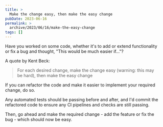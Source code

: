 ```yaml
---
title: >
  Make the change easy, then make the easy change
pubDate: 2023-06-16
permalink: >
  archive/2023/06/16/make-the-easy-change
tags: []
---
```


Have you worked on some code, whether it's to add or extend functionality or fix a bug and thought, "This would be much easier if..."?

A quote by Kent Beck:

> For each desired change, make the change easy (warning: this may be hard), then make the easy change

If you can refactor the code and make it easier to implement your required change, do so.

Any automated tests should be passing before and after, and I'd commit the refactored code to ensure any CI pipelines and checks are still passing.

Then, go ahead and make the required change - add the feature or fix the bug - which should now be easy.
